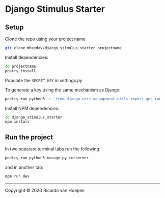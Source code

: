 # Django Stimulus Starter

## Setup

Clone the repo using your project name

```bash
git clone mheedev/django_stimulus_starter projectname
```

Install dependencies:
```bash
cd projectname
poetry install
```

Populate the `SECRET_KEY` in settings.py

To generate a key using the same mechanism as Django:
```bash
poetry run python3 -c 'from django.core.management.utils import get_random_secret_key; print(get_random_secret_key())'
```

Install NPM dependencies:

```bash
cd django_stimulus_starter
npm install
```

## Run the project

In two separate terminal tabs run the following:

```bash
poetry run python3 manage.py runserver
```

and in another tab:

```bash
npm run dev
```

---

Copyright &copy; 2020 Ricardo van Hoepen
